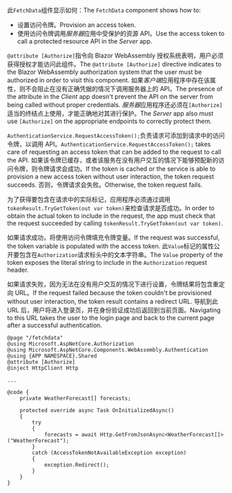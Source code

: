<span data-ttu-id="5437e-101">此`FetchData`组件显示如何：</span><span class="sxs-lookup"><span data-stu-id="5437e-101">The `FetchData` component shows how to:</span></span>

* <span data-ttu-id="5437e-102">设置访问令牌。</span><span class="sxs-lookup"><span data-stu-id="5437e-102">Provision an access token.</span></span>
* <span data-ttu-id="5437e-103">使用访问令牌调用*服务器*应用中受保护的资源 API。</span><span class="sxs-lookup"><span data-stu-id="5437e-103">Use the access token to call a protected resource API in the *Server* app.</span></span>

<span data-ttu-id="5437e-104">`@attribute [Authorize]`指令向 Blazor WebAssembly 授权系统表明，用户必须获得授权才能访问此组件。</span><span class="sxs-lookup"><span data-stu-id="5437e-104">The `@attribute [Authorize]` directive indicates to the Blazor WebAssembly authorization system that the user must be authorized in order to visit this component.</span></span> <span data-ttu-id="5437e-105">如果*客户端*应用程序中存在该属性，则不会阻止在没有正确凭据的情况下调用服务器上的 API。</span><span class="sxs-lookup"><span data-stu-id="5437e-105">The presence of the attribute in the *Client* app doesn't prevent the API on the server from being called without proper credentials.</span></span> <span data-ttu-id="5437e-106">*服务器*应用程序还必须在`[Authorize]`适当的终结点上使用，才能正确地对其进行保护。</span><span class="sxs-lookup"><span data-stu-id="5437e-106">The *Server* app also must use `[Authorize]` on the appropriate endpoints to correctly protect them.</span></span>

<span data-ttu-id="5437e-107">`AuthenticationService.RequestAccessToken();`负责请求可添加到请求中的访问令牌，以调用 API。</span><span class="sxs-lookup"><span data-stu-id="5437e-107">`AuthenticationService.RequestAccessToken();` takes care of requesting an access token that can be added to the request to call the API.</span></span> <span data-ttu-id="5437e-108">如果该令牌已缓存，或者该服务在没有用户交互的情况下能够预配新的访问令牌，则令牌请求会成功。</span><span class="sxs-lookup"><span data-stu-id="5437e-108">If the token is cached or the service is able to provision a new access token without user interaction, the token request succeeds.</span></span> <span data-ttu-id="5437e-109">否则，令牌请求会失败。</span><span class="sxs-lookup"><span data-stu-id="5437e-109">Otherwise, the token request fails.</span></span>

<span data-ttu-id="5437e-110">为了获得要包含在请求中的实际标记，应用程序必须通过调用`tokenResult.TryGetToken(out var token)`来检查请求是否成功。</span><span class="sxs-lookup"><span data-stu-id="5437e-110">In order to obtain the actual token to include in the request, the app must check that the request succeeded by calling `tokenResult.TryGetToken(out var token)`.</span></span> 

<span data-ttu-id="5437e-111">如果请求成功，将使用访问令牌填充令牌变量。</span><span class="sxs-lookup"><span data-stu-id="5437e-111">If the request was successful, the token variable is populated with the access token.</span></span> <span data-ttu-id="5437e-112">此`Value`标记的属性公开要包含在`Authorization`请求标头中的文本字符串。</span><span class="sxs-lookup"><span data-stu-id="5437e-112">The `Value` property of the token exposes the literal string to include in the `Authorization` request header.</span></span>

<span data-ttu-id="5437e-113">如果请求失败，因为无法在没有用户交互的情况下进行设置，令牌结果将包含重定向 URL。</span><span class="sxs-lookup"><span data-stu-id="5437e-113">If the request failed because the token couldn't be provisioned without user interaction, the token result contains a redirect URL.</span></span> <span data-ttu-id="5437e-114">导航到此 URL 后，用户将进入登录页，并在身份验证成功后返回到当前页面。</span><span class="sxs-lookup"><span data-stu-id="5437e-114">Navigating to this URL takes the user to the login page and back to the current page after a successful authentication.</span></span>

```razor
@page "/fetchdata"
@using Microsoft.AspNetCore.Authorization
@using Microsoft.AspNetCore.Components.WebAssembly.Authentication
@using {APP NAMESPACE}.Shared
@attribute [Authorize]
@inject HttpClient Http

...

@code {
    private WeatherForecast[] forecasts;

    protected override async Task OnInitializedAsync()
    {
        try
        {
            forecasts = await Http.GetFromJsonAsync<WeatherForecast[]>("WeatherForecast");
        }
        catch (AccessTokenNotAvailableException exception)
        {
            exception.Redirect();
        }
    }
}
```

